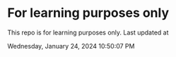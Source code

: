 # For learning purposes only
This repo is for learning purposes only.
Last updated at

Wednesday, January 24, 2024 10:50:07 PM

